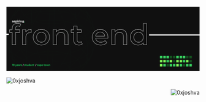 ![Design and Development](https://github.com/0xjoshva/0xjoshva/blob/main/banner.png?raw=true)

<p>&nbsp;<img align="left" src="https://github-readme-stats.vercel.app/api?username=0xjoshva&show_icons=true&theme=dark&bg_color=101010&hide_border=true&locale=en" alt="0xjoshva" /></p>
<p><img align="right" src="https://github-readme-stats.vercel.app/api/top-langs?username=0xjoshva&show_icons=true&theme=dark&bg_color=101010&hide_border=true&locale=en&layout=compact" alt="0xjoshva" /></p>
